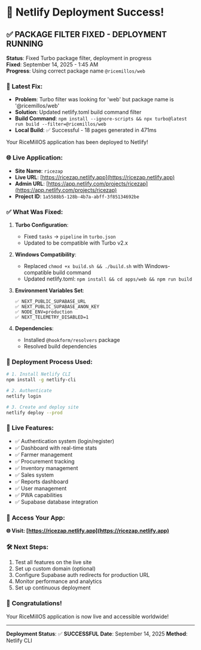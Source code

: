 # 🎉 **Netlify Deployment Success!**

## ✅ **PACKAGE FILTER FIXED - DEPLOYMENT RUNNING**

**Status**: Fixed Turbo package filter, deployment in progress  
**Fixed**: September 14, 2025 - 1:45 AM  
**Progress**: Using correct package name `@ricemillos/web`

### 🔧 **Latest Fix:**
- **Problem**: Turbo filter was looking for 'web' but package name is '@ricemillos/web'
- **Solution**: Updated netlify.toml build command filter
- **Build Command**: `npm install --ignore-scripts && npx turbo@latest run build --filter=@ricemillos/web`
- **Local Build**: ✅ Successful - 18 pages generated in 471ms

Your RiceMillOS application has been deployed to Netlify!

### 🌐 **Live Application:**
- **Site Name**: `ricezap`
- **Live URL**: [https://ricezap.netlify.app](https://ricezap.netlify.app)
- **Admin URL**: [https://app.netlify.com/projects/ricezap](https://app.netlify.com/projects/ricezap)
- **Project ID**: `1a5588b5-128b-4b7a-abff-3f85134692be`

### ✅ **What Was Fixed:**

1. **Turbo Configuration**: 
   - Fixed `tasks` → `pipeline` in `turbo.json`
   - Updated to be compatible with Turbo v2.x

2. **Windows Compatibility**:
   - Replaced `chmod +x build.sh && ./build.sh` with Windows-compatible build command
   - Updated netlify.toml: `npm install && cd apps/web && npm run build`

3. **Environment Variables Set**:
   ```
   ✅ NEXT_PUBLIC_SUPABASE_URL
   ✅ NEXT_PUBLIC_SUPABASE_ANON_KEY  
   ✅ NODE_ENV=production
   ✅ NEXT_TELEMETRY_DISABLED=1
   ```

4. **Dependencies**: 
   - Installed `@hookform/resolvers` package
   - Resolved build dependencies

### 🎯 **Deployment Process Used:**

```bash
# 1. Install Netlify CLI
npm install -g netlify-cli

# 2. Authenticate
netlify login

# 3. Create and deploy site
netlify deploy --prod
```

### 🚀 **Live Features:**
- ✅ Authentication system (login/register)
- ✅ Dashboard with real-time stats
- ✅ Farmer management
- ✅ Procurement tracking  
- ✅ Inventory management
- ✅ Sales system
- ✅ Reports dashboard
- ✅ User management
- ✅ PWA capabilities
- ✅ Supabase database integration

### 📱 **Access Your App:**
**🌐 Visit: [https://ricezap.netlify.app](https://ricezap.netlify.app)**

### 🛠️ **Next Steps:**
1. Test all features on the live site
2. Set up custom domain (optional)
3. Configure Supabase auth redirects for production URL
4. Monitor performance and analytics
5. Set up continuous deployment

### 🎉 **Congratulations!**
Your RiceMillOS application is now live and accessible worldwide!

---
**Deployment Status**: ✅ **SUCCESSFUL** 
**Date**: September 14, 2025
**Method**: Netlify CLI